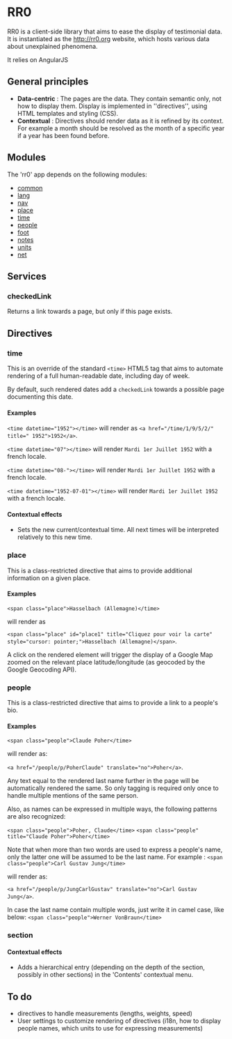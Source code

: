 RR0
===

RR0 is a client-side library that aims to ease the display of testimonial data.
It is instantiated as the http://rr0.org website, which hosts various data about unexplained phenomena.

It relies on AngularJS

General principles
------------------
 * **Data-centric** : The pages are the data. They contain semantic only, not how to display them.
 Display is implemented in ''directives'', using HTML templates and styling (CSS).
 * **Contextual** : Directives should render data as it is refined by its context. For example a month should be resolved as the month of a
specific year if a year has been found before.

Modules
-------
The 'rr0' app depends on the following modules:

 * [common](common.md)
 * [lang](lang.md)
 * [nav](nav.md)
 * [place](place/place.md)
 * [time](time/time.md)
 * [people](people/people.md)
 * [foot](foot.md)
 * [notes](notes.md)
 * [units](units.md)
 * [net](net.md)

Services
--------
### checkedLink ###
Returns a link towards a page, but only if this page exists.

Directives
----------
### time ###
This is an override of the standard `<time>` HTML5 tag that aims to automate rendering of a full human-readable date,
 including day of week.

 By default, such rendered dates add a `checkedLink` towards a possible page documenting this date.

#### Examples ####
 `<time datetime="1952"></time>` will render as `<a href="/time/1/9/5/2/" title=" 1952">1952</a>`.

 `<time datetime="07"></time>` will render `Mardi 1er Juillet 1952` with a french locale.

 `<time datetime="08-"></time>` will render `Mardi 1er Juillet 1952` with a french locale.

 `<time datetime="1952-07-01"></time>` will render `Mardi 1er Juillet 1952` with a french locale.

#### Contextual effects ####
 * Sets the new current/contextual time. All next times will be interpreted relatively to this new time.

### place ###
This is a class-restricted directive that aims to provide additional information on a given place.
#### Examples ####
 `<span class="place">Hasselbach (Allemagne)</time>`

 will render as

   `<span class="place" id="place1" title="Cliquez pour voir la carte" style="cursor: pointer;">Hasselbach
  (Allemagne)</span>`.

A click on the rendered element will trigger the display of a Google Map zoomed on the relevant place latitude/longitude (as geocoded by
the Google Geocoding API).

### people ###
This is a class-restricted directive that aims to provide a link to a people's bio.
#### Examples ####
 `<span class="people">Claude Poher</time>`

 will render as:

   `<a href="/people/p/PoherClaude" translate="no">Poher</a>`.

Any text equal to the rendered last name further in the page will be automatically rendered the same. So only tagging is required 
only once to handle multiple mentions of the same person.

Also, as names can be expressed in multiple ways, the following patterns are also recognized:

 `<span class="people">Poher, Claude</time>`
 `<span class="people" title="Claude Poher">Poher</time>`

Note that when more than two words are used to express a people's name, only the latter one will be assumed to be the last name. 
For example :
 `<span class="people">Carl Gustav Jung</time>`

 will render as:

   `<a href="/people/p/JungCarlGustav" translate="no">Carl Gustav Jung</a>`.

In case the last name contain multiple words, just write it in camel case, like below:
 `<span class="people">Werner VonBraun</time>`

### section ###
#### Contextual effects ####
 * Adds a hierarchical entry (depending on the depth of the section, possibly in other sections) in the 'Contents' contextual menu.

To do
-----
 * directives to handle measurements (lengths, weights, speed)
 * User settings to customize rendering of directives (i18n, how to display people names, which units to use for expressing measurements)